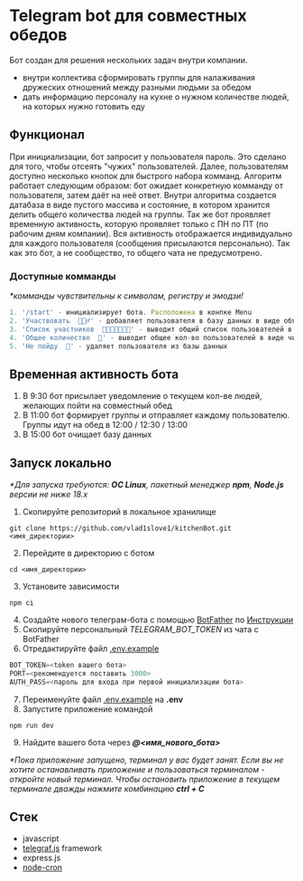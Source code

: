 # Telegram bot для совместных обедов

Бот создан для решения нескольких задач внутри компании.

* внутри коллектива сформировать группы для налаживания дружеских отношений между разными людьми за обедом
* дать информацию персоналу на кухне о нужном количестве людей, на которых нужно готовить еду

## Функционал

При инициализации, бот запросит у пользователя пароль. Это сделано для того, чтобы отсеять "чужих" пользователей. Далее, пользователям доступно несколько кнопок для быстрого набора комманд. Алгоритм работает следующим образом: бот ожидает конкретную комманду от пользователя, затем даёт на неё ответ. Внутри алгоритма создается датабаза в виде пустого массива и состояние, в котором хранится делить общего количества людей на группы. Так же бот проявляет временную активность, которую проявляет только с ПН по ПТ (по рабочим дням компании). Вся активность отображается индивидуально для каждого пользователя (сообщения присылаются персонально). Так как это бот, а не сообщество, то общего чата не предусмотрено.

### Доступные комманды

_*комманды чувствительны к символам, регистру и эмодзи!_
```javascript
1. '/start' - инициализирует бота. Расположена в конпке Menu
2. 'Участвовать  🙋🏼‍♂️' - добавляет пользователя в базу данных в виде объекта
3. 'Список участников  👩‍💼👨‍💼🧑🏻‍💼' - выводит общий список пользователей в формате ИМЯ ФАМИЛИЯ
4. 'Общее количество  🧮' - выводит общее кол-во пользователей в виде числа
5. 'Не пойду  🚫' - удаляет пользователя из базы данных
```

## Временная активность бота

1. В 9:30 бот присылает уведомление о текущем кол-ве людей, желающих пойти на совместный обед
2. В 11:00 бот формирует группы и отправляет каждому пользователю. Группы идут на обед в 12:00 / 12:30 / 13:00
3. В 15:00 бот очищает базу данных

## Запуск локально

_*Для запуска требуются: **ОС Linux**, пакетный менеджер **npm**, **Node.js** версии не ниже 18.х_

1. Скопируйте репозиторий в локальное хранилище
```
git clone https://github.com/vlad1slove1/kitchenBot.git <имя_директории>
```
2. Перейдите в директорию с ботом
```
cd <имя_директории>
```
3. Установите зависимости
```
npm ci
```
4. Создайте нового телеграм-бота с помощью [BotFather](https://t.me/botfather) по [Инструкции](https://botcreators.ru/blog/botfather-instrukciya/)
5. Скопируйте персональный *TELEGRAM_BOT_TOKEN* из чата с BotFather
6. Отредактируйте файл [.env.example](https://github.com/vlad1slove1/kitchenBot/blob/fd53b481b824e13b9efa4d764c9ea4649cb59303/.env.example)
```javascript
BOT_TOKEN=<token вашего бота>
PORT=<рекомендуется поставить 3000>
AUTH_PASS=<пароль для входа при первой инициализации бота>
```
7. Переименуйте файл [.env.example](https://github.com/vlad1slove1/kitchenBot/blob/fd53b481b824e13b9efa4d764c9ea4649cb59303/.env.example) на **.env**
8. Запустите приложение командой
```
npm run dev
```
9. Найдите вашего бота через ___@<имя_нового_бота>___

_*Пока приложение запущено, терминал у вас будет занят. Если вы не хотите останавливать приложение и пользоваться терминалом - откройте новый терминал.
Чтобы остановить приложение в текущем терминале дважды нажмите комбинацию **ctrl + C**_

## Стек

* javascript
* [telegraf.js](https://telegrafjs.org/#/) framework
* express.js
* [node-cron](https://github.com/node-cron/node-cron)
